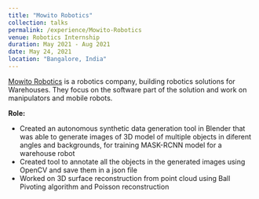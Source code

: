 ```yaml
---
title: "Mowito Robotics"
collection: talks
permalink: /experience/Mowito-Robotics
venue: Robotics Internship
duration: May 2021 - Aug 2021
date: May 24, 2021
location: "Bangalore, India"
---
```


 [Mowito Robotics](https://mowito.in/) is a robotics company, building robotics solutions for Warehouses. They focus on the software part of the solution and work on manipulators and mobile robots.

**Role:**

- Created an autonomous synthetic data generation tool in Blender that was able to generate images of 3D model
of multiple objects in diferent angles and backgrounds, for training MASK-RCNN model for a warehouse robot
- Created tool to annotate all the objects in the generated images using OpenCV and save them in a json file
- Worked on 3D surface reconstruction from point cloud using Ball Pivoting algorithm and Poisson reconstruction
